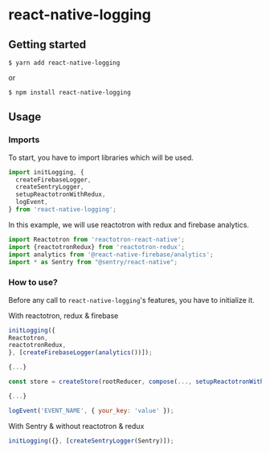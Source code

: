 # react-native-logging

## Getting started

`$ yarn add react-native-logging`

or

`$ npm install react-native-logging`

## Usage

### Imports

To start, you have to import libraries which will be used.
```javascript
import initLogging, {
  createFirebaseLogger,
  createSentryLogger,
  setupReactotronWithRedux,
  logEvent,
} from 'react-native-logging';
```

In this example, we will use reactotron with redux and firebase analytics.
```javascript
import Reactotron from 'reactotron-react-native';
import {reactotronRedux} from 'reactotron-redux';
import analytics from '@react-native-firebase/analytics';
import * as Sentry from "@sentry/react-native";
```

### How to use?
Before any call to `react-native-logging`'s features, you have to initialize it.

With reactotron, redux & firebase
```javascript
initLogging({
Reactotron,
reactotronRedux,
}, [createFirebaseLogger(analytics())]);

{...}

const store = createStore(rootReducer, compose(..., setupReactotronWithRedux('APP_NAME').createEnhancer()));

{...}

logEvent('EVENT_NAME', { your_key: 'value' });
```
With Sentry & without reactotron & redux
```javascript
initLogging({}, [createSentryLogger(Sentry)]);
```
